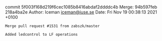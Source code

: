 commit 5f003f168d219f6cec1085b8416abdaf2ddddc4b
Merge: 94b597feb 218a4ba2e
Author: Iceman <iceman@iuse.se>
Date:   Fri Nov 19 00:38:13 2021 +0100

    Merge pull request #1531 from zabszk/master
    
    Added ledcontrol to LF operations

